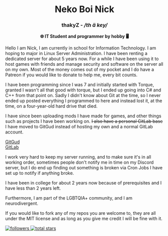 <div align="center">
<h1>Neko Boi Nick</h1>
<h3>thakyZ - <i>/th ä key/</i></h2>
<b>🌐 IT Student and programmer by hobby 🖥️</b>
</div>

Hello I am Nick, I am currently in school for Information Technology. I am hoping to major in Linux Server Administration. I have been renting a dedicated server for about 5 years now. For a while I have been using it to host games with friends and manage security and software on the server all on my own. Most of the money comes out of my pocket and I do have a Patreon if you would like to donate to help me, every bit counts.

I have been programming since I was 7 and initially started with Torque, granted I wasn't all that good with torque, but I ended up going into C# and C++ from that point on. Sadly I didn't know about Git at the time, so I never ended up posted everything I programmed to here and instead lost it, at the time, on a four-year-old hard drive that died.

I have since been uploading mods I have made for games, and other things such as projects I have been working on. ~~I also have a personal GitLab base~~ I have moved to GitGud instead of hosting my own and a normal GitLab account.

[GitGud](https://gitgud.io/nekoboinick)   
[GitLab](https://gitlab.com/thakyz)

I work very hard to keep my server running, and to make sure it's in all working order, sometimes people don't notify me in time on my Discord server, but I do end up finding out something is broken via Cron Jobs I have set up to notify if anything broke.

I have been in college for about 2 years now because of prerequisites and I have less than 2 years left.

Furthermore, I am part of the LGBTQIA+ community, and I am neurodivergent.

If you would like to fork any of my repos you are welcome to, they are all under the MIT license and as long as you give me credit I will be fine with it.

<p align="left">
  <a href="https://github.com/thakyZ?tab=followers">
    <img alt="followers" title="Follow me on Github" src="https://custom-icon-badges.demolab.com/github/followers/thakyZ?color=236ad3&labelColor=1155ba&style=for-the-badge&logo=person-add&label=Follow&logoColor=white"/>
  </a>
  <a href="https://github.com/thakyZ?tab=repositories&sort=stargazers">
   <img alt="total stars" title="Total stars on GitHub" src="https://custom-icon-badges.demolab.com/github/stars/thakyZ?color=55960c&style=for-the-badge&labelColor=488207&logo=star"/>
  </a>
</p>
